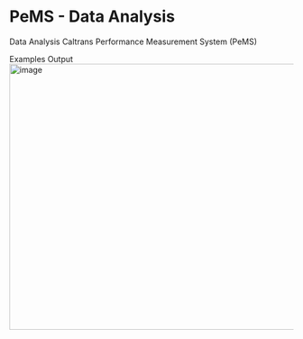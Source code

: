 # PeMS - Data Analysis
Data Analysis Caltrans Performance Measurement System (PeMS)

Examples Output
<img width="844" height="472" alt="image" src="https://github.com/user-attachments/assets/5c0f0295-4022-4564-bcab-5ce8ff285701" />


